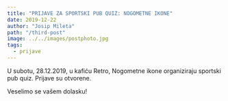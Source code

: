 ```yaml
---
title: "PRIJAVE ZA SPORTSKI PUB QUIZ: NOGOMETNE IKONE"
date: 2019-12-22
author: "Josip Mileta"
path: "/third-post"
image: ../../images/postphoto.jpg
tags:
  - prijave
---
```


U subotu, 28.12.2019, u kafiću Retro, Nogometne ikone organiziraju sportski pub quiz. Prijave su otvorene.

Veselimo se vašem dolasku!
